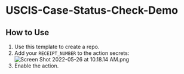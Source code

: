 # USCIS-Case-Status-Check-Demo

## How to Use

1. Use this template to create a repo.
2. Add your `RECEIPT_NUMBER` to the action secrets:
![Screen Shot 2022-05-26 at 10.18.14 AM.png](https://vip1.loli.io/2022/05/26/C8XgA1j2eKbBpav.png)
3. Enable the action.

